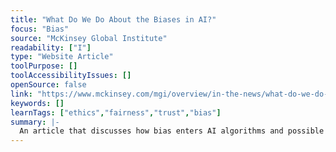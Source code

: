 ```yaml
---
title: "What Do We Do About the Biases in AI?"
focus: "Bias"
source: "McKinsey Global Institute"
readability: ["I"]
type: "Website Article"
toolPurpose: []
toolAccessibilityIssues: []
openSource: false
link: "https://www.mckinsey.com/mgi/overview/in-the-news/what-do-we-do-about-the-biases-in-ai"
keywords: []
learnTags: ["ethics","fairness","trust","bias"]
summary: |-
  An article that discusses how bias enters AI algorithms and possible methods for removing or avoiding bias.
---
```



